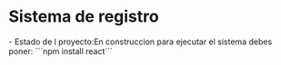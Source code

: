 <h1>Sistema de registro</h1>
- Estado de l proyecto:En construccion 
para ejecutar el sistema debes poner:
```npm install react```
